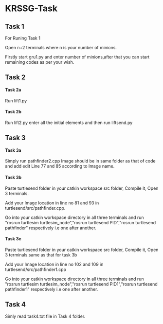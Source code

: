 # KRSSG-Task
## Task 1

For Runing Task 1 

Open n+2 terminals where n is your number of minions. 

Firstly start gru1.py and enter number of minions,after that you can start remaining codes as per your wish.
## Task 2
#### Task 2a 
Run lift1.py

#### Task 2b 
Run lift2.py enter all the initial elements and then run liftsend.py

## Task 3 
#### Task 3a
Simply run pathfinder2.cpp Image should be in same folder as that of code and add edit Line 77 and 85 according to Image name.
#### Task 3b
Paste turtlesend folder in your catkin workspace src folder, Compile  it, Open 3 terminals.

Add your Image location in line no 81 and 93 in turtlesend/src/pathfinder.cpp.

Go into your catkin workspace directory in all three terminals and run "rosrun turtlesim turtlesim_node","rosrun turtlesend PID","rosrun turtlesend pathfinder" respectively i.e one after another.

#### Task 3c
Paste turtlesend folder in your catkin workspace src folder, Compile  it, Open 3 terminals.same as that for task 3b

Add your Image location in line no 102 and 109 in turtlesend/src/pathfinder1.cpp

Go into your catkin workspace directory in all three terminals and run "rosrun turtlesim turtlesim_node","rosrun turtlesend PID1","rosrun turtlesend pathfinder1" respectively i.e one after another.

## Task 4
Simly read task4.txt file in Task 4 folder.
